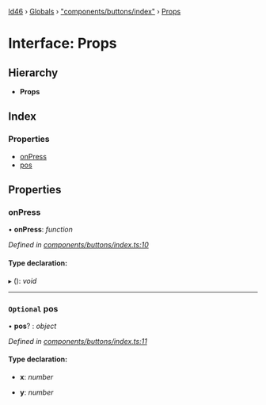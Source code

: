 [ld46](../README.md) › [Globals](../globals.md) › ["components/buttons/index"](../modules/_components_buttons_index_.md) › [Props](_components_buttons_index_.props.md)

# Interface: Props

## Hierarchy

* **Props**

## Index

### Properties

* [onPress](_components_buttons_index_.props.md#onpress)
* [pos](_components_buttons_index_.props.md#optional-pos)

## Properties

###  onPress

• **onPress**: *function*

*Defined in [components/buttons/index.ts:10](https://github.com/jrod-disco/ld46-keepalive/blob/0d14d56/src/components/buttons/index.ts#L10)*

#### Type declaration:

▸ (): *void*

___

### `Optional` pos

• **pos**? : *object*

*Defined in [components/buttons/index.ts:11](https://github.com/jrod-disco/ld46-keepalive/blob/0d14d56/src/components/buttons/index.ts#L11)*

#### Type declaration:

* **x**: *number*

* **y**: *number*
